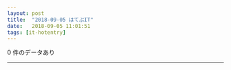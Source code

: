 ```yaml
---
layout: post
title:  "2018-09-05 はてぶIT"
date:   2018-09-05 11:01:51
tags: [it-hotentry]
---
```

0 件のデータあり

<hr>
